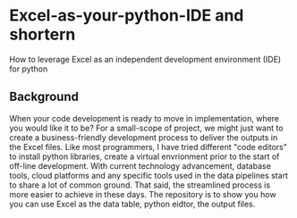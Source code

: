 # Excel-as-your-python-IDE and shortern 
How to leverage Excel as an independent development environment (IDE) for python
## Background
When your code development is ready to move in implementation, where you would like it to be? For a small-scope of project, we might just want to create a business-friendly development process to deliver the outputs in the Excel files. Like most programmers, I have tried different "code editors" to install python libraries, create a virtual envrionment prior to the start of off-line development. With current technology advancement, database tools, cloud platforms and any specific tools used in the data pipelines start to share a lot of common ground. That said, the streamlined process is more easier to achieve in these days. The repository is to show you how you can use Excel as the data table, python eidtor, the output files.
